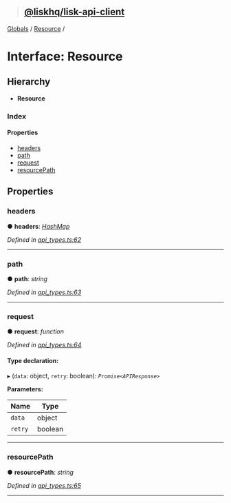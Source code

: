 > ## [@liskhq/lisk-api-client](../README.md)

[Globals](../globals.md) / [Resource](resource.md) /

# Interface: Resource

## Hierarchy

* **Resource**

### Index

#### Properties

* [headers](resource.md#headers)
* [path](resource.md#path)
* [request](resource.md#request)
* [resourcePath](resource.md#resourcepath)

## Properties

###  headers

● **headers**: *[HashMap](hashmap.md)*

*Defined in [api_types.ts:62](url)*

___

###  path

● **path**: *string*

*Defined in [api_types.ts:63](url)*

___

###  request

● **request**: *function*

*Defined in [api_types.ts:64](url)*

#### Type declaration:

▸ (`data`: object, `retry`: boolean): *`Promise<APIResponse>`*

**Parameters:**

Name | Type |
------ | ------ |
`data` | object |
`retry` | boolean |

___

###  resourcePath

● **resourcePath**: *string*

*Defined in [api_types.ts:65](url)*

___
